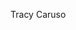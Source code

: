 
<!--<table
  style="margin-left:auto; margin-right:auto; width:100%; background:black; color:white; font-family: Verdana, Geneva, Tahoma, sans-serif; line-height: 1.6; font-size: 13px;">
    <tr>
      <td>
        <br/>
        <img src="https://i.ibb.co/423rd3F/3.png" alt="3" border="0">
        <hr />
        <p><b>DNA Chain</b><br/>Deciphering the DNA Chain</p>
      </td>
      <td>
        <br/>
        <img src="https://i.ibb.co/QHPNX1K/4.png" alt="4" border="0">
        <hr />
        <p><b>Traffic</b><br/>Minimizing traffic using search</p>
      </td>
      <td>
        <br/>
        <img src="https://i.ibb.co/PxGsjK0/1.png" alt="1" border="0">
        <hr />
        <p><b>Page Rank</b><br/>Climbing page rank using search</p>
      </td>
    </tr>
    <tr">
    <td>
      <br/>
      <img src="https://i.ibb.co/Fnd6867/6.png" alt="6" border="0">
      <hr />
      <p><b>Min Max Algorithm</b><br/>Solving tictactoe using minmax</p>
    </td>
    <td>
      <br/>
      <img src="https://i.ibb.co/YtpJGdY/2.png" alt="2" border="0">
      <hr />
      <p><b>Breadth First Search</b><br/>Six degrees of separation</p>
    </td>
    <td>
      <br/>
      <img src="https://i.ibb.co/tsCkTWV/5.png" alt="5" border="0">
      <hr />
      <p><b>Knights of Logic</b><br/>Using propostional logic</p>
    </td>
    </tr>
</table>-->

Tracy Caruso
